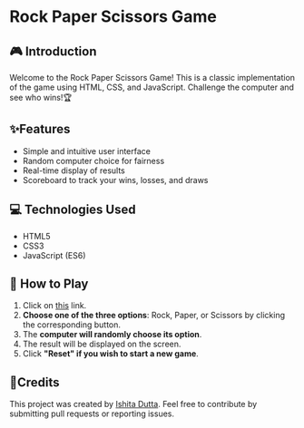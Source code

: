 # Rock Paper Scissors Game

## 🎮 Introduction
Welcome to the Rock Paper Scissors Game! This is a classic implementation of the game using HTML, CSS, and JavaScript. Challenge the computer and see who wins!🏆

## ✨Features
- Simple and intuitive user interface
- Random computer choice for fairness
- Real-time display of results
- Scoreboard to track your wins, losses, and draws

## 💻 Technologies Used
- HTML5
- CSS3
- JavaScript (ES6)

## 🚀 How to Play
1. Click on [this](https://ishitadutta1306.github.io/Rock-Paper-Scissors/) link.
2. **Choose one of the three options**: Rock, Paper, or Scissors by clicking the corresponding button.
3. The **computer will randomly choose its option**.
4. The result will be displayed on the screen.
5. Click **"Reset" if you wish to start a new game**.

## 🙏Credits
This project was created by [Ishita Dutta](https://github.com/ishitadutta1306). Feel free to contribute by submitting pull requests or reporting issues.


